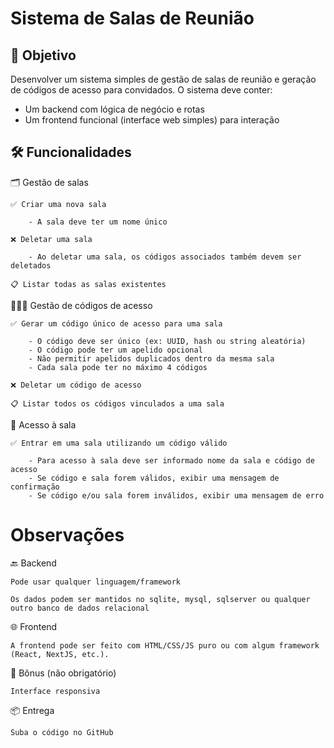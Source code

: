 # Sistema de Salas de Reunião

## 🎯 Objetivo

Desenvolver um sistema simples de gestão de salas de reunião e geração de códigos de acesso para convidados. O sistema deve conter:

- Um backend com lógica de negócio e rotas
- Um frontend funcional (interface web simples) para interação

## 🛠️ Funcionalidades

🗂️ Gestão de salas

    ✅ Criar uma nova sala

        - A sala deve ter um nome único

    ❌ Deletar uma sala
    
        - Ao deletar uma sala, os códigos associados também devem ser deletados

    📋 Listar todas as salas existentes

🧑‍🤝‍🧑 Gestão de códigos de acesso

    ✅ Gerar um código único de acesso para uma sala

        - O código deve ser único (ex: UUID, hash ou string aleatória)
        - O código pode ter um apelido opcional
        - Não permitir apelidos duplicados dentro da mesma sala
        - Cada sala pode ter no máximo 4 códigos

    ❌ Deletar um código de acesso

    📋 Listar todos os códigos vinculados a uma sala

🔑 Acesso à sala

    ✅ Entrar em uma sala utilizando um código válido

        - Para acesso à sala deve ser informado nome da sala e código de acesso
        - Se código e sala forem válidos, exibir uma mensagem de confirmação
        - Se código e/ou sala forem inválidos, exibir uma mensagem de erro

# Observações

🔙 Backend

    Pode usar qualquer linguagem/framework

    Os dados podem ser mantidos no sqlite, mysql, sqlserver ou qualquer outro banco de dados relacional

🌐 Frontend

    A frontend pode ser feito com HTML/CSS/JS puro ou com algum framework (React, NextJS, etc.).

🎁 Bônus (não obrigatório)

    Interface responsiva

📦 Entrega

    Suba o código no GitHub
